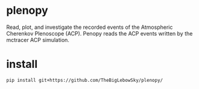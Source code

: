 # plenopy
Read, plot, and investigate the recorded events of the Atmospheric Cherenkov Plenoscope (ACP). Penopy reads the ACP events written by the mctracer ACP simulation.

# install 
```bash
pip install git+https://github.com/TheBigLebowSky/plenopy/
```
